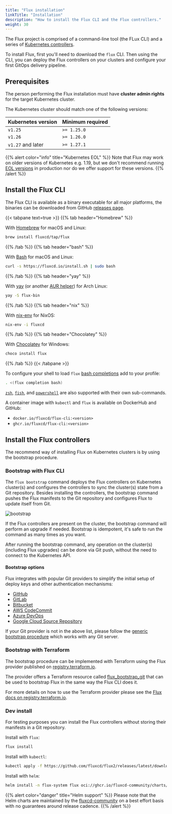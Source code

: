 ```yaml
---
title: "Flux installation"
linkTitle: "Installation"
description: "How to install the Flux CLI and the Flux controllers."
weight: 30
---
```


The Flux project is comprised of a command-line tool (the FLux CLI) and a series
of [Kubernetes controllers](/flux/components/).

To install Flux, first you'll need to download the `flux` CLI.
Then using the CLI, you can deploy the Flux controllers on your clusters
and configure your first GitOps delivery pipeline.

## Prerequisites

The person performing the Flux installation must have
**cluster admin rights** for the target Kubernetes cluster.

The Kubernetes cluster should match one of the following versions:

| Kubernetes version | Minimum required |
|--------------------|------------------|
| `v1.25`            | `>= 1.25.0`      |
| `v1.26`            | `>= 1.26.0`      |
| `v1.27` and later  | `>= 1.27.1`      |

{{% alert color="info" title="Kubernetes EOL" %}}
Note that Flux may work on older versions of Kubernetes e.g. 1.19,
but we don't recommend running [EOL versions](https://endoflife.date/kubernetes)
in production nor do we offer support for these versions.
{{% /alert %}}

## Install the Flux CLI

The Flux CLI is available as a binary executable for all major platforms,
the binaries can be downloaded from GitHub
[releases page](https://github.com/fluxcd/flux2/releases).

{{< tabpane text=true >}}
{{% tab header="Homebrew" %}}

With [Homebrew](https://brew.sh) for macOS and Linux:

```sh
brew install fluxcd/tap/flux
```

{{% /tab %}}
{{% tab header="bash" %}}

With [Bash](https://www.gnu.org/software/bash/) for macOS and Linux:

```sh
curl -s https://fluxcd.io/install.sh | sudo bash
```

{{% /tab %}}
{{% tab header="yay" %}}

With [yay](https://github.com/Jguer/yay) (or another [AUR helper](https://wiki.archlinux.org/title/AUR_helpers)) for Arch Linux:

```sh
yay -S flux-bin
```

{{% /tab %}}
{{% tab header="nix" %}}

With [nix-env](https://nixos.org/manual/nix/unstable/command-ref/nix-env.html) for NixOS:

```sh
nix-env -i fluxcd
```

{{% /tab %}}
{{% tab header="Chocolatey" %}}

With [Chocolatey](https://chocolatey.org/) for Windows:

```powershell
choco install flux
```

{{% /tab %}}
{{< /tabpane >}}

To configure your shell to load `flux` [bash completions](./cmd/flux_completion_bash.md) add to your profile:

```sh
. <(flux completion bash)
```

[`zsh`](./cmd/flux_completion_zsh.md), [`fish`](./cmd/flux_completion_fish.md),
and [`powershell`](./cmd/flux_completion_powershell.md)
are also supported with their own sub-commands.

A container image with `kubectl` and `flux` is available on DockerHub and GitHub:

* `docker.io/fluxcd/flux-cli:<version>`
* `ghcr.io/fluxcd/flux-cli:<version>`

## Install the Flux controllers

The recommend way of installing Flux on Kubernetes clusters is by using the bootstrap procedure.

### Bootstrap with Flux CLI

The `flux bootstrap` command deploys the Flux controllers on Kubernetes cluster(s)
and configures the controllers to sync the cluster(s) state from a Git repository.
Besides installing the controllers, the bootstrap command pushes the Flux manifests
to the Git repository and configures Flux to update itself from Git.

![bootstrap](/flux/img/flux-bootstrap-diagram.png)

If the Flux controllers are present on the cluster, the bootstrap command will perform
an upgrade if needed. Bootstrap is idempotent, it's safe to run the command as many times as you want.

After running the bootstrap command, any operation on the cluster(s) (including Flux upgrades)
can be done via Git push, without the need to connect to the Kubernetes API.

#### Bootstrap options

Flux integrates with popular Git providers to simplify the
initial setup of deploy keys and other authentication mechanisms:

* [GitHub](./bootstrap/github.md)
* [GitLab](./bootstrap/gitlab.md)
* [Bitbucket](./bootstrap/bitbucket.md)
* [AWS CodeCommit](./bootstrap/aws-code-commit.md)
* [Azure DevOps](./bootstrap/azure-devops.md)
* [Google Cloud Source Repository](./bootstrap/google-cloud-source.md)

If your Git provider is not in the above list,
please follow the [generic bootstrap procedure](./bootstrap/generic-git-server.md)
which works with any Git server.

### Bootstrap with Terraform

The bootstrap procedure can be implemented with Terraform using the Flux provider published on
[registry.terraform.io](https://registry.terraform.io/providers/fluxcd/flux).

The provider offers a Terraform resource called
[flux_bootstrap_git](https://registry.terraform.io/providers/fluxcd/flux/latest/docs/resources/bootstrap_git)
that can be used to bootstrap Flux in the same way the Flux CLI does it.

For more details on how to use the Terraform provider
please see the [Flux docs on registry.terraform.io](https://registry.terraform.io/providers/fluxcd/flux/latest/docs).

### Dev install

For testing purposes you can install the Flux controllers
without storing their manifests in a Git repository.

Install with `flux`:

```sh
flux install
```

Install with `kubectl`:

```sh
kubectl apply -f https://github.com/fluxcd/flux2/releases/latest/download/install.yaml
```

Install with `helm`:

```sh
helm install -n flux-system flux oci://ghcr.io/fluxcd-community/charts/flux2
```

{{% alert color="danger" title="Helm support" %}}
Please note that the Helm charts are maintained by
the [fluxcd-community](https://github.com/fluxcd-community/helm-charts) on
a best effort basis with no guarantees around release cadence.
{{% /alert %}}
